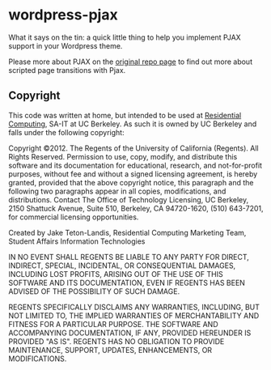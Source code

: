 # wordpress-pjax

What it says on the tin: a quick little thing to help you
implement PJAX support in your Wordpress theme.

Please more about PJAX on the [original repo page](https://github.com/defunkt/pjax)
to find out more about scripted page transitions with Pjax.


## Copyright

This code was written at home, but intended to be used at
[Residential Computing](https://www.rescomp.berkeley.edu), SA-IT at UC Berkeley. As such it is owned by UC Berkeley and
falls under the following copyright:

Copyright ©2012. The Regents of the University of
California (Regents). All Rights Reserved. Permission to use, copy, modify,
and distribute this software and its documentation for educational, research,
and not-for-profit purposes, without fee and without a signed licensing
agreement, is hereby granted, provided that the above copyright notice, this
paragraph and the following two paragraphs appear in all copies,
modifications, and distributions. Contact The Office of Technology Licensing,
UC Berkeley, 2150 Shattuck Avenue, Suite 510, Berkeley, CA 94720-1620, (510)
643-7201, for commercial licensing opportunities.

Created by Jake Teton-Landis, Residential Computing Marketing Team,
Student Affairs Information Technologies

IN NO EVENT SHALL REGENTS BE LIABLE TO ANY PARTY FOR DIRECT, INDIRECT,
SPECIAL, INCIDENTAL, OR CONSEQUENTIAL DAMAGES, INCLUDING LOST PROFITS, ARISING
OUT OF THE USE OF THIS SOFTWARE AND ITS DOCUMENTATION, EVEN IF REGENTS HAS
BEEN ADVISED OF THE POSSIBILITY OF SUCH DAMAGE.

REGENTS SPECIFICALLY DISCLAIMS ANY WARRANTIES, INCLUDING, BUT NOT LIMITED TO,
THE IMPLIED WARRANTIES OF MERCHANTABILITY AND FITNESS FOR A PARTICULAR
PURPOSE. THE SOFTWARE AND ACCOMPANYING DOCUMENTATION, IF ANY, PROVIDED
HEREUNDER IS PROVIDED "AS IS". REGENTS HAS NO OBLIGATION TO PROVIDE
MAINTENANCE, SUPPORT, UPDATES, ENHANCEMENTS, OR MODIFICATIONS.

